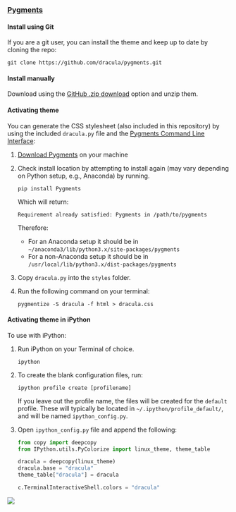 ### [Pygments](http://pygments.org/)

#### Install using Git

If you are a git user, you can install the theme and keep up to date by cloning the repo:

    git clone https://github.com/dracula/pygments.git

#### Install manually

Download using the [GitHub .zip download](https://github.com/dracula/pygments/archive/master.zip) option and unzip them.

#### Activating theme

You can generate the CSS stylesheet (also included in this repository) by using the included `dracula.py` file and the [Pygments Command Line Interface](http://pygments.org/docs/cmdline/):

1.  [Download Pygments](http://pygments.org/download/) on your machine
2.  Check install location by attempting to install again (may vary depending on Python setup, e.g., Anaconda) by running.

    ```shell
    pip install Pygments
    ```

    Which will return:

    ```
    Requirement already satisfied: Pygments in /path/to/pygments
    ```

    Therefore:

    - For an Anaconda setup it should be in `~/anaconda3/lib/python3.x/site-packages/pygments`
    - For a non-Anaconda setup it should be in `/usr/local/lib/python3.x/dist-packages/pygments`

3.  Copy `dracula.py` into the `styles` folder.

4.  Run the following command on your terminal:

    `pygmentize -S dracula -f html > dracula.css`

#### Activating theme in iPython

To use with iPython:

1. Run iPython on your Terminal of choice.

   `ipython`

2. To create the blank configuration files, run:

   ```
   ipython profile create [profilename]
   ```

   If you leave out the profile name, the files will be created for the `default` profile. These will typically be located in `~/.ipython/profile_default/`, and will be named `ipython_config.py`.

3. Open `ipython_config.py` file and append the following:

   ```python
   from copy import deepcopy
   from IPython.utils.PyColorize import linux_theme, theme_table

   dracula = deepcopy(linux_theme)
   dracula.base = "dracula"
   theme_table["dracula"] = dracula

   c.TerminalInteractiveShell.colors = "dracula"
   ```

![](ipython.png)
